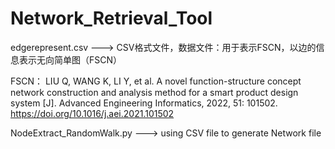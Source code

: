 # Network_Retrieval_Tool

edgerepresent.csv   --->  CSV格式文件，数据文件：用于表示FSCN，以边的信息表示无向简单图（FSCN）

FSCN：
LIU Q, WANG K, LI Y, et al. A novel function-structure concept network construction and analysis method for a smart product design system [J]. Advanced Engineering Informatics, 2022, 51: 101502.
https://doi.org/10.1016/j.aei.2021.101502


NodeExtract_RandomWalk.py   --->  using CSV file to generate Network file
